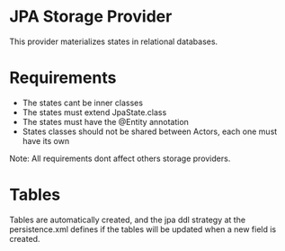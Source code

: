 JPA Storage Provider
============

This provider materializes states in relational databases.

Requirements
=======

- The states cant be inner classes
- The states must extend JpaState.class
- The states must have the @Entity annotation
- States classes should not be shared between Actors, each one must have its own

Note: All requirements dont affect others storage providers.

Tables
=======

Tables are automatically created, and the jpa ddl strategy at the persistence.xml defines if the tables will be updated when a new field is created.